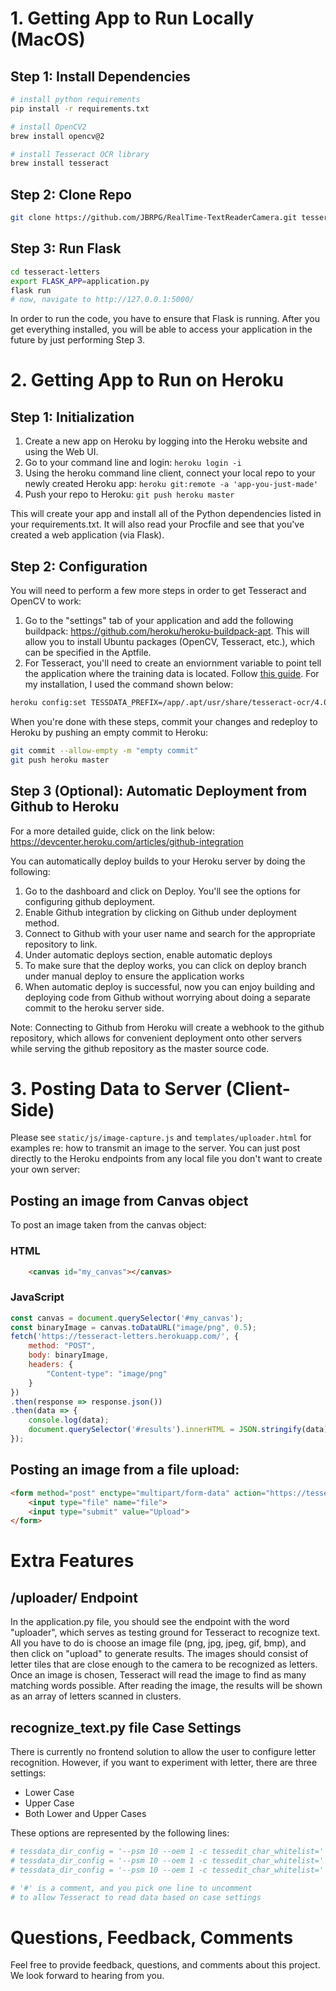 # 1. Getting App to Run Locally (MacOS)

## Step 1: Install Dependencies
```bash
# install python requirements
pip install -r requirements.txt

# install OpenCV2
brew install opencv@2

# install Tesseract OCR library
brew install tesseract
```

## Step 2: Clone Repo
```bash
git clone https://github.com/JBRPG/RealTime-TextReaderCamera.git tesseract-letters
```

## Step 3: Run Flask
```bash
cd tesseract-letters
export FLASK_APP=application.py
flask run
# now, navigate to http://127.0.0.1:5000/
```

In order to run the code, you have to ensure that Flask is running. After you get everything installed, you will be able to access your application in the future by just performing Step 3.


# 2. Getting App to Run on Heroku

## Step 1: Initialization
1. Create a new app on Heroku by logging into the Heroku website and using the Web UI.
1. Go to your command line and login: `heroku login -i`
1. Using the heroku command line client, connect your local repo to your newly created Heroku app: `heroku git:remote -a 'app-you-just-made'`
1. Push your repo to Heroku: `git push heroku master`

This will create your app and install all of the Python dependencies listed in your requirements.txt. It will also read your Procfile and see that you've created a web application (via Flask).

## Step 2: Configuration
You will need to perform a few more steps in order to get Tesseract and OpenCV to work:

1. Go to the "settings" tab of your application and add the following buildpack:
https://github.com/heroku/heroku-buildpack-apt. This will allow you to install Ubuntu packages (OpenCV, Tesseract, etc.), which can be specified in the Aptfile.
1. For Tesseract, you'll need to create an enviornment variable to point tell the application where the training data is located. Follow [this guide](https://medium.com/@zamhuang/heroku-how-to-install-service-and-setup-environment-variable-use-tesseract-ocr-as-example-d7c708c4ba8d). For my installation, I used the command shown below:

```bash
heroku config:set TESSDATA_PREFIX=/app/.apt/usr/share/tesseract-ocr/4.00/tessdata
```

When you're done with these steps, commit your changes and redeploy to Heroku by pushing an empty commit to Heroku:

```bash
git commit --allow-empty -m "empty commit"
git push heroku master
```

## Step 3 (Optional): Automatic Deployment from Github to Heroku

For a more detailed guide, click on the link below:
https://devcenter.heroku.com/articles/github-integration

You can automatically deploy builds to your Heroku server by doing the following:

1. Go to the dashboard and click on Deploy. You'll see the options for configuring github deployment.
1. Enable Github integration by clicking on Github under deployment method.
1. Connect to Github with your user name and search for the appropriate repository to link.
1. Under automatic deploys section, enable automatic deploys
1. To make sure that the deploy works, you can click on deploy branch under manual deploy to ensure the application works
1. When automatic deploy is successful, now you can enjoy building and deploying code from Github without worrying about doing a separate commit to the heroku server side.

Note: Connecting to Github from Heroku will create a webhook to the github repository, which allows for convenient deployment onto other servers while serving the github repository as the master source code.


# 3. Posting Data to Server (Client-Side)
Please see `static/js/image-capture.js` and `templates/uploader.html` for examples re: how to transmit an image to the server. You can just post directly to the Heroku endpoints from any local file you don't want to create your own server:

## Posting an image from Canvas object
To post an image taken from the canvas object:
### HTML
```html
    <canvas id="my_canvas"></canvas>
```
### JavaScript
```js
const canvas = document.querySelector('#my_canvas');
const binaryImage = canvas.toDataURL("image/png", 0.5);
fetch('https://tesseract-letters.herokuapp.com/', {
    method: "POST",
    body: binaryImage,
    headers: {
        "Content-type": "image/png"
    }
})
.then(response => response.json())
.then(data => {
    console.log(data);
    document.querySelector('#results').innerHTML = JSON.stringify(data);
});
```

## Posting an image from a file upload:
```html
<form method="post" enctype="multipart/form-data" action="https://tesseract-letters.herokuapp.com/uploader/">
    <input type="file" name="file">
    <input type="submit" value="Upload">
</form>
```

# Extra Features

## /uploader/ Endpoint

In the application.py file, you should see the endpoint with the word "uploader", which serves as testing ground for Tesseract to recognize text. All you have to do is choose an image file (png, jpg, jpeg, gif, bmp), and then click on "upload" to generate results. The images should consist of letter tiles that are close enough to the camera to be recognized as letters. Once an image is chosen, Tesseract will read the image to find as many matching words possible. After reading the image, the results will be shown as an array of letters scanned in clusters.

## recognize_text.py file Case Settings

There is currently no frontend solution to allow the user to configure letter recognition. However, if you want to experiment with letter, there are three settings:

* Lower Case
* Upper Case
* Both Lower and Upper Cases

These options are represented by the following lines:

```python
# tessdata_dir_config = '--psm 10 --oem 1 -c tessedit_char_whitelist=' + lower_case
# tessdata_dir_config = '--psm 10 --oem 1 -c tessedit_char_whitelist=' + upper_case
# tessdata_dir_config = '--psm 10 --oem 1 -c tessedit_char_whitelist=' + upper_case + lower_case

# '#' is a comment, and you pick one line to uncomment
# to allow Tesseract to read data based on case settings
```

# Questions, Feedback, Comments

Feel free to provide feedback, questions, and comments about this project. We look forward to hearing from you.
